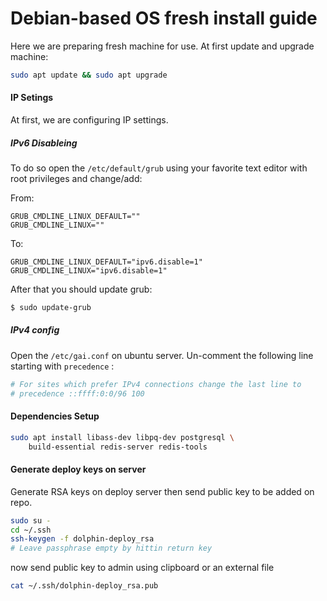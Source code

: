 # Debian-based OS fresh install guide

Here we are preparing fresh machine for use.
At first update and upgrade machine:

``` bash
sudo apt update && sudo apt upgrade
```

#### IP Setings
At first, we are configuring IP settings.

##### IPv6 Disableing
To do so open the `/etc/default/grub` using your favorite text editor with root privileges and change/add:

From:
```
GRUB_CMDLINE_LINUX_DEFAULT=""
GRUB_CMDLINE_LINUX=""
```

To:
```
GRUB_CMDLINE_LINUX_DEFAULT="ipv6.disable=1"
GRUB_CMDLINE_LINUX="ipv6.disable=1"
```

After that you should update grub:

``` bash
$ sudo update-grub
```

##### IPv4 config
Open the `/etc/gai.conf` on ubuntu server. 
Un-comment the following line starting with `precedence` :

``` python
# For sites which prefer IPv4 connections change the last line to 
# precedence ::ffff:0:0/96 100 
```

#### Dependencies Setup

``` bash
sudo apt install libass-dev libpq-dev postgresql \
    build-essential redis-server redis-tools
```

#### Generate deploy keys on server

Generate RSA keys on deploy server then send public key to be added on repo.

``` bash
sudo su -
cd ~/.ssh
ssh-keygen -f dolphin-deploy_rsa
# Leave passphrase empty by hittin return key
```

now send public key to admin using clipboard or an external file

``` bash
cat ~/.ssh/dolphin-deploy_rsa.pub 
```
